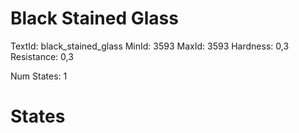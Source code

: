 # Black Stained Glass
TextId: black_stained_glass
MinId: 3593
MaxId: 3593
Hardness: 0,3
Resistance: 0,3

Num States: 1
# States
```

```